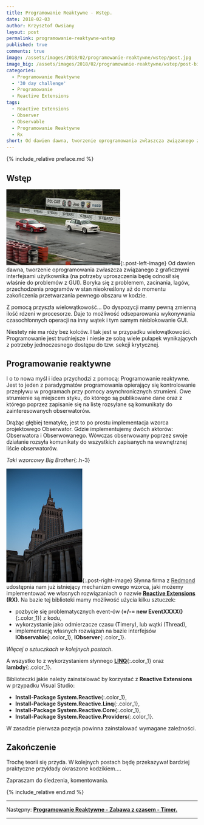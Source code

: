 ```yaml
---
title: Programowanie Reaktywne - Wstęp.
date: 2018-02-03
author: Krzysztof Owsiany
layout: post
permalink: programowanie-reaktywne-wstep
published: true
comments: true        
image: /assets/images/2018/02/programowanie-reaktywne/wstep/post.jpg
image_big: /assets/images/2018/02/programowanie-reaktywne/wstep/post-big.jpg
categories:
  - Programowanie Reaktywne
  - '30 day challenge'
  - Programowanie
  - Reactive Extensions
tags:
  - Reactive Extensions
  - Observer
  - Observable
  - Programowanie Reaktywne
  - Rx
short: Od dawien dawna, tworzenie oprogramowania zwłaszcza związanego z graficznymi interfejsami użytkownika (na potrzeby uproszczenia będę odnosił się właśnie do problemów z GUI). Boryka się z problemem, zacinania...
---
```

{% include_relative preface.md %}

## Wstęp
[![Wyścig do sekcji krytycznej!][post]][post-big]{:.post-left-image}
Od dawien dawna, tworzenie oprogramowania zwłaszcza związanego z graficznymi interfejsami użytkownika (na potrzeby uproszczenia będę odnosił się właśnie do problemów z GUI). 
Boryka się z problemem, zacinania, lagów, przechodzenia programów w stan nieokreślony aż do momentu zakończenia przetwarzania pewnego obszaru w kodzie.

Z pomocą przyszła wielowątkowość... 
Do dyspozycji mamy pewną zmienną ilość rdzeni w procesorze. Daje to możliwość odseparowania wykonywania czasochłonnych operacji na inny wątek i tym samym nieblokowanie GUI.

Niestety nie ma róży bez kolców. I tak jest w przypadku wielowątkowości. Programowanie jest trudniejsze i niesie ze sobą wiele pułapek wynikających z potrzeby jednoczesnego dostępu do tzw. sekcji krytycznej.

## Programowanie reaktywne
I o to nowa myśl i idea przychodzi z pomocą: Programowanie reaktywne. 
Jest to jeden z paradygmatów programowania opierający się kontrolowanie przepływu w programach przy pomocy asynchronicznych strumieni. Owe strumienie są miejscem styku, do którego są publikowane dane oraz z którego poprzez zapisanie się na listę rozsyłane są komunikaty do zainteresowanych obserwatorów. 

Drążąc głębiej tematykę, jest to po prostu implementacja wzorca projektowego Obserwator. Gdzie implementujemy dwóch aktorów: Obserwatora i Obserwowanego. Wówczas obserwowany poprzez swoje działanie rozsyła komunikaty do wszystkich zapisanych na wewnętrznej liście obserwatorów.

*Taki wzorcowy Big Brother*{:.h-3}

[![Reactive Extensions!][image1]][image1-big]{:.post-right-image}
Słynna firma z [Redmond][ms] udostępnia nam już istniejący mechanizm owego wzorca, jaki możemy implementować we własnych rozwiązaniach o nazwie **[Reactive Extensions] (RX)**. Na bazie tej biblioteki mamy możliwość użycia kilku sztuczek:
* pozbycie się problematycznych event-ów (**+/-= new EventXXXX()**{:.color_1}) z kodu,
* wykorzystanie jako odmierzacze czasu (Timery), lub wątki (Thread),
* implementację własnych rozwiązań na bazie interfejsów **IObservable**{:.color_1}, **IObserver**{:.color_1}.

*Więcej o sztuczkach w kolejnych postach*.

A wszystko to z wykorzystaniem słynnego **[LINQ]**{:.color_1} oraz **lambdy**{:.color_1}.

Biblioteczki jakie należy zainstalować by korzystać z **Reactive Extensions** w przypadku Visual Studio:

* **Install-Package System.Reactive**{:.color_1},
* **Install-Package System.Reactive.Linq**{:.color_1},
* **Install-Package System.Reactive.Core**{:.color_1},
* **Install-Package System.Reactive.Providers**{:.color_1}.

W zasadzie pierwsza pozycja powinna zainstalować wymagane zależności.

## Zakończenie
Trochę teorii się przyda. W kolejnych postach będę przekazywał bardziej praktyczne przykłady okraszone kodzikiem....

Zapraszam do śledzenia, komentowania.

{% include_relative end.md %}

------
Następny: **[Programowanie Reaktywne - Zabawa z czasem - Timer.][next]**

------

[next]: {{site.url}}/programowanie-reaktywne-zabawa-z-czasem-timer

[post]: /assets/images/2018/02/programowanie-reaktywne/wstep/post.jpg
[post-big]: /assets/images/2018/02/programowanie-reaktywne/wstep/post-big.jpg

[image1]: /assets/images/2018/02/programowanie-reaktywne/wstep/image1.jpg
[image1-big]: /assets/images/2018/02/programowanie-reaktywne/wstep/image1-big.jpg

[linq]: https://msdn.microsoft.com/en-us/library/bb308959.aspx
[ms]: http://microsoft.com
[Reactive Extensions]: https://msdn.microsoft.com/en-us/library/hh242985(v=vs.103).aspx